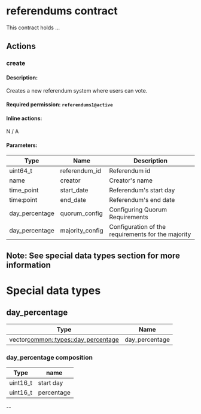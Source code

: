 # referendums contract
This contract holds ...

## Actions
### create
#### Description:
Creates a new referendum system where users can vote.

#### Required permission: `referendums1@active`
#### Inline actions: 
N / A

#### Parameters: 
| Type | Name | Description |
| -- | -- | -- |
| uint64_t | referendum_id | Referendum id |
| name | creator | Creator's name |
| time_point | start_date | Referendum's start day |
| time:point | end_date | Referendum's end date |
| day_percentage | quorum_config | Configuring Quorum Requirements |
| day_percentage | majority_config | Configuration of the requirements for the majority |

Note: See special data types section for more information
-- 

# Special data types
## day_percentage

| Type | Name |
| -- | -- |
| vector<common::types::day_percentage> | day_percentage |

### day_percentage composition
| Type | name |
| -- | -- |
| uint16_t | start day |
| uint16_t | percentage |

--

## 

